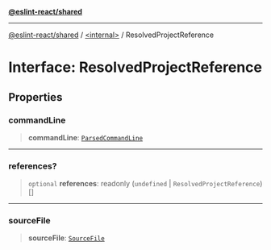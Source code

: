 [**@eslint-react/shared**](../../README.md)

***

[@eslint-react/shared](../../README.md) / [\<internal\>](../README.md) / ResolvedProjectReference

# Interface: ResolvedProjectReference

## Properties

### commandLine

> **commandLine**: [`ParsedCommandLine`](ParsedCommandLine.md)

***

### references?

> `optional` **references**: readonly (`undefined` \| `ResolvedProjectReference`)[]

***

### sourceFile

> **sourceFile**: [`SourceFile`](SourceFile.md)
